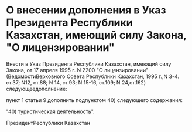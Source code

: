 # О внесении дополнения в Указ Президента Республики Казахстан, имеющий силу Закона, "О лицензировании"

Внести в Указ Президента Республики Казахстан, имеющий силу Закона, от 17 апреля 1995 г. N 2200 "О лицензировании" (ВедомостиВерховного Совета Республики Казахстан, 1995 г.,N 3-4. ст.37; N12, ст.88; N 14, ст.93; N 15-16, ст.109; N 24,ст.162) следующеедополнение:

пункт 1 статьи 9 дополнить подпунктом 40) следующего содержания:

"40) туристическая деятельность".

ПрезидентРеспублики Казахстан


